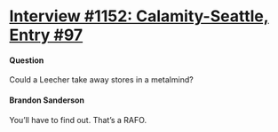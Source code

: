# [Interview #1152: Calamity-Seattle, Entry #97](https://www.theoryland.com/intvmain.php?i=1152#97)

#### Question

Could a Leecher take away stores in a metalmind?

#### Brandon Sanderson

You’ll have to find out. That’s a RAFO.

